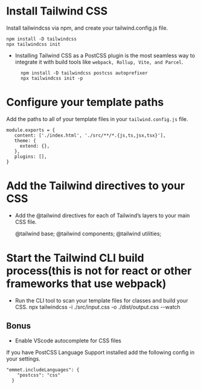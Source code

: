 # Install Tailwind CSS

Install tailwindcss via npm, and create
your tailwind.config.js file.

    npm install -D tailwindcss
    npx tailwindcss init

- Installing Tailwind CSS as a PostCSS plugin is the most seamless
  way to integrate it with build tools like `webpack, Rollup, Vite, and Parcel`.

        npm install -D tailwindcss postcss autoprefixer
        npx tailwindcss init -p

# Configure your template paths

Add the paths to all of your template files in your
`tailwind.config.js` file.

    module.exports = {
       content: ['./index.html', './src/**/*.{js,ts,jsx,tsx}'],
       theme: {
         extend: {},
       },
       plugins: [],
    }

# Add the Tailwind directives to your CSS

- Add the @tailwind directives for each of
  Tailwind’s layers to your main CSS file.

  @tailwind base;
  @tailwind components;
  @tailwind utilities;

# Start the Tailwind CLI build process(this is not for react or other frameworks that use webpack)

- Run the CLI tool to scan your template files
  for classes and build your CSS.
  npx tailwindcss -i ./src/input.css -o ./dist/output.css --watch

## Bonus

- Enable VScode autocomplete for CSS files

If you have PostCSS Language Support
installed add the following config
in your settings.

    "emmet.includeLanguages": {
        "postcss": "css"
      }

